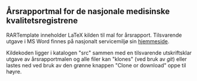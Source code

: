## Årsrapportmal for de nasjonale medisinske kvalitetsregistrene

RARTemplate inneholder LaTeX kilden til mal for årsrapport. Tilsvarende utgave
i MS Word finnes på nasjonalt servicemiljø sin
[hjemmeside](https://www.kvalitetsregistre.no/artikkel/mal-innlevering-av-arsrapport-2016).

Kildekoden ligger i katalogen "src" sammen med en tilsvarende utskriftsklar
utgave av årsrapportmalen og alle filer kan "klones" (ved bruk av
_git_) eller lastes ned ved bruk av den grønne knappen "Clone or download"
oppe til høyre.
